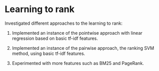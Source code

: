 # Learning to rank
Investigated different approaches to the learning to rank:

1. Implemented an instance of the pointwise approach with linear regression based on
basic tf-idf features.

2. Implemented an instance of the pairwise approach, the ranking SVM method, using
basic tf-idf features.

3. Experimented with more features such as BM25 and PageRank.

